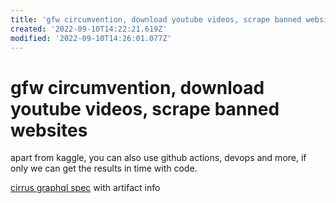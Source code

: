 ```yaml
---
title: 'gfw circumvention, download youtube videos, scrape banned websites'
created: '2022-09-10T14:22:21.619Z'
modified: '2022-09-10T14:26:01.077Z'
---
```


# gfw circumvention, download youtube videos, scrape banned websites

apart from kaggle, you can also use github actions, devops and more, if only we can get the results in time with code.

[cirrus graphql spec](https://github.com/cirruslabs/cirrus-ci-web/blob/master/schema.gql) with artifact info
